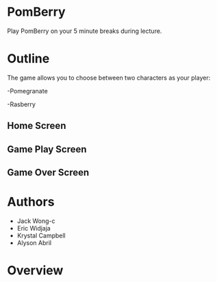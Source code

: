 # PomBerry
Play PomBerry on your 5 minute breaks during lecture. 
# Outline
The game allows you to choose between two characters as your player:

-Pomegranate

-Rasberry

## Home Screen

## Game Play Screen
## Game Over Screen

# Authors

- Jack Wong-c
- Eric Widjaja
- Krystal Campbell
- Alyson Abril

# Overview
